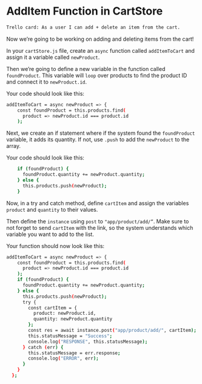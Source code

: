 # AddItem Function in CartStore
```sh
Trello card: As a user I can add + delete an item from the cart.
```

Now we’re going to be working on adding and deleting items from the cart!

In your `cartStore.js` file, create an `async` function called `addItemToCart` and assign it a variable called `newProduct`.

Then we’re going to define a new variable in the function called `foundProduct`. This variable will `loop` over products to find the product ID and connect it to `newProduct.id`.

Your code should look like this:
```sh
addItemToCart = async newProduct => {
    const foundProduct = this.products.find(
      product => newProduct.id === product.id
    );
```
Next, we create an if statement where if the system found the `foundProduct` variable, it adds its quantity. If not, use `.push` to add the `newProduct` to the array.

Your code should look like this:
```sh
    if (foundProduct) {
      foundProduct.quantity += newProduct.quantity;
    } else {
      this.products.push(newProduct);
    }
```
Now, in a try and catch method, define `cartItem` and assign the variables `product` and `quantity` to their values.

Then define the `instance` using `post` to `"app/product/add/”`. Make sure to not forget to send `cartItem` with the link, so the system understands which variable you want to add to the list.

Your function should now look like this:
```sh
addItemToCart = async newProduct => {
    const foundProduct = this.products.find(
      product => newProduct.id === product.id
    );
    if (foundProduct) {
      foundProduct.quantity += newProduct.quantity;
    } else {
      this.products.push(newProduct);
      try {
        const cartItem = {
          product: newProduct.id,
          quantity: newProduct.quantity
        };
        const res = await instance.post("app/product/add/", cartItem);
        this.statusMessage = "Success";
        console.log("RESPONSE", this.statusMessage);
      } catch (err) {
        this.statusMessage = err.response;
        console.log("ERROR", err);
      }
    }
  };
```
 
